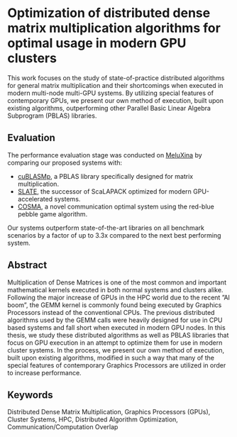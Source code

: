 # Optimization of distributed dense matrix multiplication algorithms for optimal usage in modern GPU clusters

This work focuses on the study of state-of-practice distributed algorithms for general matrix multiplication and their shortcomings when executed in modern multi-node multi-GPU systems. By utilizing special features of contemporary GPUs, we present our own method of execution, built upon existing algorithms, outperforming other Parallel Basic Linear Algebra Subprogram (PBLAS) libraries.

## Evaluation 

The performance evaluation stage was conducted on [MeluXina](https://www.luxprovide.lu/meluxina/) by comparing our proposed systems with:

- [cuBLASMp](https://docs.nvidia.com/cuda/cublasmp/index.html), a PBLAS library specifically designed for matrix multiplication.
- [SLATE](https://github.com/icl-utk-edu/slate), the successor of ScaLAPACK optimized for modern GPU-accelerated systems.
- [COSMA](https://github.com/eth-cscs/COSMA), a novel communication optimal system using the red-blue pebble game algorithm.

Our systems outperform state-of-the-art libraries on all benchmark scenarios by a factor of up to 3.3x compared to the next best performing system.

## Abstract

Multiplication of Dense Matrices is one of the most common and important mathematical kernels
executed in both normal systems and clusters alike. Following the major increase of GPUs in the
HPC world due to the recent ”AI boom”, the GEMM kernel is commonly found being executed
by Graphics Processors instead of the conventional CPUs. The previous distributed algorithms
used by the GEMM calls were heavily designed for use in CPU based systems and fall short when
executed in modern GPU nodes. In this thesis, we study these distributed algorithms as well as
PBLAS libraries that focus on GPU execution in an attempt to optimize them for use in modern
cluster systems. In the process, we present our own method of execution, built upon existing
algorithms, modified in such a way that many of the special features of contemporary Graphics
Processors are utilized in order to increase performance.

## Keywords

Distributed Dense Matrix Multiplication, Graphics Processors (GPUs), Cluster Systems, HPC, Distributed Algorithm Optimization, Communication/Computation Overlap

